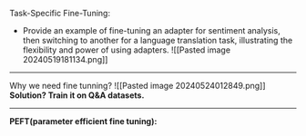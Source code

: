 
Task-Specific Fine-Tuning:
- Provide an example of fine-tuning an adapter for sentiment analysis, then switching to another for a language translation task, illustrating the flexibility and power of using adapters.
  ![[Pasted image 20240519181134.png]]

-----------------------------

Why we need fine tunning? 
![[Pasted image 20240524012849.png]]
**Solution? Train it on Q&A datasets.**

------------------------------------------------------

**PEFT(parameter efficient fine tuning):**
 